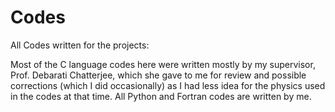 # Codes
All Codes written for the projects:

Most of the C language codes here were written mostly by my supervisor, Prof. Debarati Chatterjee, which she gave to me for review and possible corrections (which I did occasionally) as I had less idea for the physics used in the codes at that time. All Python and Fortran codes are written by me.

